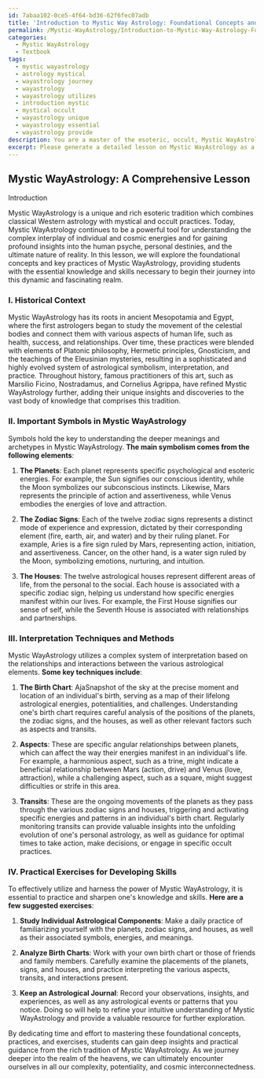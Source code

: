 ```yaml
---
id: 7abaa102-0ce5-4f64-bd36-62f6fec07adb
title: 'Introduction to Mystic Way Astrology: Foundational Concepts and Practices'
permalink: /Mystic-WayAstrology/Introduction-to-Mystic-Way-Astrology-Foundational-Concepts-and-Practices/
categories:
  - Mystic WayAstrology
  - Textbook
tags:
  - mystic wayastrology
  - astrology mystical
  - wayastrology journey
  - wayastrology
  - wayastrology utilizes
  - introduction mystic
  - mystical occult
  - wayastrology unique
  - wayastrology essential
  - wayastrology provide
description: You are a master of the esoteric, occult, Mystic WayAstrology and education, you have written many textbooks on the subject in ways that provide students with rich and deep understanding of the subject. You are being asked to write textbook-like sections on a topic and you do it with full context, explainability, and reliability in accuracy to the true facts of the topic at hand, in a textbook style that a student would easily be able to learn from, in a rich, engaging, and contextual way. Always include relevant context (such as formulas and history), related concepts, and in a way that someone can gain deep insights from.
excerpt: Please generate a detailed lesson on Mystic WayAstrology as a section of a grimoire, covering the foundational concepts and key practices that a student can learn from and gain rich knowledge and understanding of this occult subject. In your response, include the historical context, important symbols, and specific methods of interpretation, as well as any practical advice or exercises for the student to practice and develop their skills in this domain.
---
```


## Mystic WayAstrology: A Comprehensive Lesson

Introduction

Mystic WayAstrology is a unique and rich esoteric tradition which combines classical Western astrology with mystical and occult practices. Today, Mystic WayAstrology continues to be a powerful tool for understanding the complex interplay of individual and cosmic energies and for gaining profound insights into the human psyche, personal destinies, and the ultimate nature of reality. In this lesson, we will explore the foundational concepts and key practices of Mystic WayAstrology, providing students with the essential knowledge and skills necessary to begin their journey into this dynamic and fascinating realm.

### I. Historical Context

Mystic WayAstrology has its roots in ancient Mesopotamia and Egypt, where the first astrologers began to study the movement of the celestial bodies and connect them with various aspects of human life, such as health, success, and relationships. Over time, these practices were blended with elements of Platonic philosophy, Hermetic principles, Gnosticism, and the teachings of the Eleusinian mysteries, resulting in a sophisticated and highly evolved system of astrological symbolism, interpretation, and practice. Throughout history, famous practitioners of this art, such as Marsilio Ficino, Nostradamus, and Cornelius Agrippa, have refined Mystic WayAstrology further, adding their unique insights and discoveries to the vast body of knowledge that comprises this tradition.

### II. Important Symbols in Mystic WayAstrology

Symbols hold the key to understanding the deeper meanings and archetypes in Mystic WayAstrology. **The main symbolism comes from the following elements**:

1. **The Planets**: Each planet represents specific psychological and esoteric energies. For example, the Sun signifies our conscious identity, while the Moon symbolizes our subconscious instincts. Likewise, Mars represents the principle of action and assertiveness, while Venus embodies the energies of love and attraction.

2. **The Zodiac Signs**: Each of the twelve zodiac signs represents a distinct mode of experience and expression, dictated by their corresponding element (fire, earth, air, and water) and by their ruling planet. For example, Aries is a fire sign ruled by Mars, representing action, initiation, and assertiveness. Cancer, on the other hand, is a water sign ruled by the Moon, symbolizing emotions, nurturing, and intuition.

3. **The Houses**: The twelve astrological houses represent different areas of life, from the personal to the social. Each house is associated with a specific zodiac sign, helping us understand how specific energies manifest within our lives. For example, the First House signifies our sense of self, while the Seventh House is associated with relationships and partnerships.

### III. Interpretation Techniques and Methods

Mystic WayAstrology utilizes a complex system of interpretation based on the relationships and interactions between the various astrological elements. **Some key techniques include**:

1. **The Birth Chart**: AjaSnapshot of the sky at the precise moment and location of an individual's birth, serving as a map of their lifelong astrological energies, potentialities, and challenges. Understanding one's birth chart requires careful analysis of the positions of the planets, the zodiac signs, and the houses, as well as other relevant factors such as aspects and transits.

2. **Aspects**: These are specific angular relationships between planets, which can affect the way their energies manifest in an individual's life. For example, a harmonious aspect, such as a trine, might indicate a beneficial relationship between Mars (action, drive) and Venus (love, attraction), while a challenging aspect, such as a square, might suggest difficulties or strife in this area.

3. **Transits**: These are the ongoing movements of the planets as they pass through the various zodiac signs and houses, triggering and activating specific energies and patterns in an individual's birth chart. Regularly monitoring transits can provide valuable insights into the unfolding evolution of one's personal astrology, as well as guidance for optimal times to take action, make decisions, or engage in specific occult practices.

### IV. Practical Exercises for Developing Skills

To effectively utilize and harness the power of Mystic WayAstrology, it is essential to practice and sharpen one's knowledge and skills. **Here are a few suggested exercises**:

1. **Study Individual Astrological Components**: Make a daily practice of familiarizing yourself with the planets, zodiac signs, and houses, as well as their associated symbols, energies, and meanings.

2. **Analyze Birth Charts**: Work with your own birth chart or those of friends and family members. Carefully examine the placements of the planets, signs, and houses, and practice interpreting the various aspects, transits, and interactions present.

3. **Keep an Astrological Journal**: Record your observations, insights, and experiences, as well as any astrological events or patterns that you notice. Doing so will help to refine your intuitive understanding of Mystic WayAstrology and provide a valuable resource for further exploration.

By dedicating time and effort to mastering these foundational concepts, practices, and exercises, students can gain deep insights and practical guidance from the rich tradition of Mystic WayAstrology. As we journey deeper into the realm of the heavens, we can ultimately encounter ourselves in all our complexity, potentiality, and cosmic interconnectedness.
